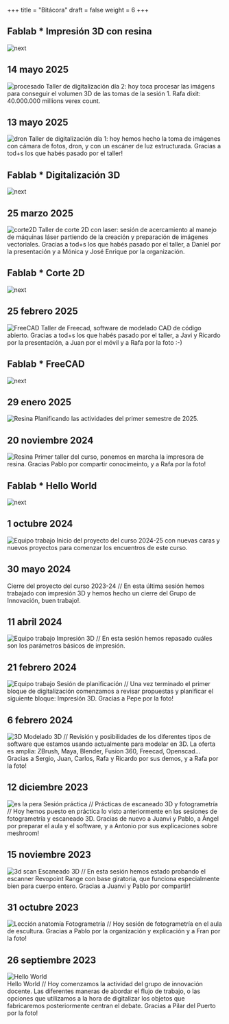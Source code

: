 +++
title = "Bitácora"
draft = false
weight = 6
+++
## Fablab * Impresión 3D con resina
![next](taller-junio-2025.jpg) 

## 14 mayo 2025
![procesado](realty.jpg)
Taller de digitalización día 2: hoy toca procesar las imágens para conseguir el volumen 3D de las tomas de la sesión 1. Rafa dixit: 40.000.000 millions verex count.  

## 13 mayo 2025
![dron](dron.jpg)
Taller de digitalización día 1: hoy hemos hecho la toma de imágenes con cámara de fotos, dron, y con un escáner de luz estructurada. Gracias a tod+s los que habés pasado por el taller!  

## Fablab * Digitalización 3D
![next](TallerDigitalizacion3D_Fablab.jpg)  

## 25 marzo 2025
![corte2D](tallerCorte2D.jpg)
Taller de corte 2D con laser: sesión de acercamiento al manejo de máquinas láser partiendo de la creación y preparación de imágenes vectoriales. Gracias a tod+s los que habés pasado por el taller, a Daniel por la presentación y a Mónica y José Enrique por la organización.  
## Fablab * Corte 2D
![next](FABLAB_2.gif)  

## 25 febrero 2025
![FreeCAD](tallerFreecad.jpg)
Taller de Freecad, software de modelado CAD de código abierto. Gracias a tod+s los que habés pasado por el taller, a Javi y Ricardo por la presentación, a Juan por el móvil y a Rafa por la foto :-)  

## Fablab * FreeCAD
![next](freecad.jpg)  

## 29 enero 2025
![Resina](29enero2025.jpg)
Planificando las actividades del primer semestre de 2025.  

## 20 noviembre 2024
![Resina](HW_resina.jpg)
Primer taller del curso, ponemos en marcha la impresora de resina. Gracias Pablo por compartir conocimeinto, y a Rafa por la foto!  

## Fablab * Hello World 
![next](TallerFablab01.jpg)  
 
## 1 octubre 2024
![Equipo trabajo](1_2024.png)
Inicio del proyecto del curso 2024-25 con nuevas caras y nuevos proyectos para comenzar los encuentros de este curso.  

## 30 mayo 2024
Cierre del proyecto del curso 2023-24 // En esta última sesión hemos trabajado con impresión 3D y hemos hecho un cierre del Grupo de Innovación, buen trabajo!.

## 11 abril 2024
![Equipo trabajo](3DPRINT.jpg)
Impresión 3D // En esta sesión hemos repasado cuáles son los parámetros básicos de impresión.

## 21 febrero 2024
![Equipo trabajo](ET112255.jpg)
Sesión de planificación // Una vez terminado el primer bloque de digitalización comenzamos a revisar propuestas y planificar el siguiente bloque: Impresión 3D. Gracias a Pepe por la foto!

## 6 febrero 2024
![3D](3D57.jpg)
Modelado 3D // Revisión y posibilidades de los diferentes tipos de software que estamos usando actualmente para modelar en 3D. La oferta es amplia: ZBrush, Maya, Blender, Fusion 360, Freecad, Openscad... Gracias a Sergio, Juan, Carlos, Rafa y Ricardo por sus demos, y a Rafa por la foto!

## 12 diciembre 2023
![es la pera](PER115209.jpg)
Sesión práctica // Prácticas de escaneado 3D y fotogrametría // Hoy hemos puesto en práctica lo visto anteriormente en las sesiones de fotogrametría y escaneado 3D. Gracias de nuevo a Juanvi y Pablo, a Ángel por preparar el aula y el software, y a Antonio por sus explicaciones sobre meshroom!

## 15 noviembre 2023
![3d scan](SCN111814.jpg)
Escaneado 3D // En esta sesión hemos estado probando el escanner Revopoint Range con base giratoria, que funciona especialmente bien para cuerpo entero. Gracias a Juanvi y Pablo por compartir!

## 31 octubre 2023
![Lección anatomía](LAWA0001.jpg)
Fotogrametría // Hoy sesión de fotogrametría en el aula de escultura. Gracias a Pablo por la organización y explicación y a Fran por la foto!

## 26 septiembre 2023
![Hello World](HW4D0A43B1.jpg)   
Hello World // Hoy comenzamos la actividad del grupo de innovación docente. Las diferentes maneras de abordar el flujo de trabajo, o las opciones que utilizamos a la hora de digitalizar los objetos que fabricaremos posteriormente centran el debate. Gracias a Pilar del Puerto por la foto!
